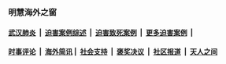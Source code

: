 
### 明慧海外之窗

####  [武汉肺炎](indexes/365.md?t=04170601) &nbsp;|&nbsp;  [迫害案例综述](indexes/328.md?t=04170601) &nbsp;|&nbsp; [迫害致死案例](indexes/277.md?t=04170601)  &nbsp;|&nbsp; [更多迫害案例](indexes/81.md?t=04170601)  &nbsp;|&nbsp; 
####  [时事评论](indexes/19.md?t=04170601) &nbsp;|&nbsp; [海外简讯](indexes/245.md?t=04170601)&nbsp;|&nbsp;  [社会支持](indexes/140.md?t=04170601) &nbsp;|&nbsp; [褒奖决议](indexes/282.md?t=04170601) &nbsp;|&nbsp; [社区报道](indexes/91.md?t=04170601)  &nbsp;|&nbsp; [天人之间](indexes/78.md?t=04170601) 

